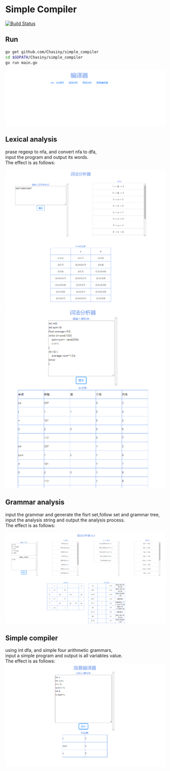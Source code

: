 # Simple Compiler
[![Build Status](https://travis-ci.org/Chasiny/simple_compiler.svg?branch=master)](https://travis-ci.org/Chasiny/simple_compiler)

## Run
```bash
go get github.com/Chasiny/simple_compiler
cd $GOPATH/Chasiny/simple_compiler
go run main.go
```

![Lexical analysis](./image/01.png)

## Lexical analysis

prase regexp to nfa, and convert nfa to dfa,   
input the program and output its words.   
The effect is as follows:

![Lexical analysis](./image/02.png)
![Lexical analysis](./image/03.png)

## Grammar analysis
input the grammar and generate the fisrt set,follow set and grammar tree,  
input the analysis string and output the analysis process.  
The effect is as follows:

![Lexical analysis](./image/04.png)

## Simple compiler
using int dfa, and simple four arithmetic grammars,   
input a simple program and output is all variables value.   
The effect is as follows:
![Lexical analysis](./image/05.png)